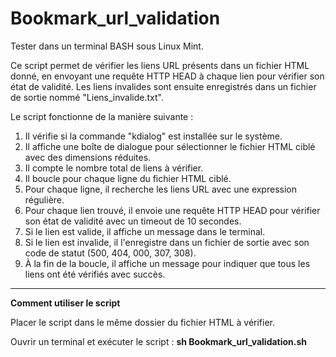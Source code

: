 # Bookmark_url_validation
Tester dans un terminal BASH sous Linux Mint.

Ce script permet de vérifier les liens URL présents dans un fichier HTML donné, en envoyant une requête HTTP HEAD à chaque lien pour vérifier son état de validité. Les liens invalides sont ensuite enregistrés dans un fichier de sortie nommé "Liens_invalide.txt".

Le script fonctionne de la manière suivante :

1. Il vérifie si la commande "kdialog" est installée sur le système.
2. Il affiche une boîte de dialogue pour sélectionner le fichier HTML ciblé avec des dimensions réduites.
3. Il compte le nombre total de liens à vérifier.
4. Il boucle pour chaque ligne du fichier HTML ciblé.
5. Pour chaque ligne, il recherche les liens URL avec une expression régulière.
6. Pour chaque lien trouvé, il envoie une requête HTTP HEAD pour vérifier son état de validité avec un timeout de 10 secondes.
7. Si le lien est valide, il affiche un message dans le terminal.
8. Si le lien est invalide, il l'enregistre dans un fichier de sortie avec son code de statut (500, 404, 000, 307, 308).
9. À la fin de la boucle, il affiche un message pour indiquer que tous les liens ont été vérifiés avec succès.

--------------
**Comment utiliser le script**

Placer le script dans le même dossier du fichier HTML à vérifier.

Ouvrir un terminal et exécuter le script : **sh Bookmark_url_validation.sh**
